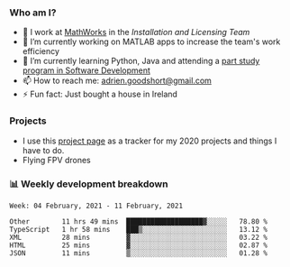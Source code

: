 ### Who am I?

<!--
**goodshort/goodshort** is a ✨ _special_ ✨ repository because its `README.md` (this file) appears on your GitHub profile.
-->

- 💼 I work at [MathWorks](https://www.mathworks.com/) in the _Installation and Licensing Team_
- 🔭 I’m currently working on MATLAB apps to increase the team's work efficiency
- 🌱 I’m currently learning Python, Java and attending a [part study program in Software Development](https://www.goodshort.me/who-am-i/studies#higher-diploma-in-software-development)
- 📫 How to reach me: adrien.goodshort@gmail.com
- ⚡ Fun fact: Just bought a house in Ireland

### Projects

- I use this [project page](https://github.com/users/goodshort/projects/1) as a tracker for my 2020 projects and things I have to do.
- Flying FPV drones

### 📊 Weekly development breakdown

<!--START_SECTION:waka-->
```text
Week: 04 February, 2021 - 11 February, 2021

Other        11 hrs 49 mins  ███████████████████▓░░░░░   78.80 % 
TypeScript   1 hr 58 mins    ███▒░░░░░░░░░░░░░░░░░░░░░   13.12 % 
XML          28 mins         ▓░░░░░░░░░░░░░░░░░░░░░░░░   03.22 % 
HTML         25 mins         ▓░░░░░░░░░░░░░░░░░░░░░░░░   02.87 % 
JSON         11 mins         ▒░░░░░░░░░░░░░░░░░░░░░░░░   01.28 % 
```
<!--END_SECTION:waka-->
